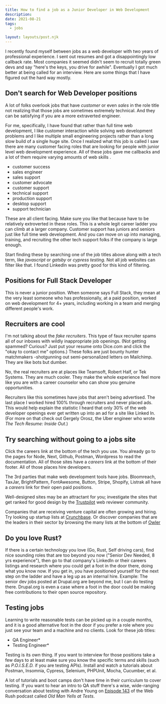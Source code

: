 ```yaml
---
title: How to find a job as a Junior Developer in Web Development
description:
date: 2021-08-21
tags:
  - jobs

layout: layouts/post.njk
---
```


I recently found myself between jobs as a web developer with two years of professional experience.  I sent out resumes and got a disappointingly low callback rate. Most companies it seemed didn't seem to recruit totally green devs and say "here's the keys, you drive for awhile". Eventually I got much better at being called for an interview. Here are some things that I have figured out the hard way mostly. 

## Don't search for Web Developer positions

A lot of folks overlook jobs that have *customer* or even *sales* in the role title not realizing that those jobs are sometimes extremely technical. And they can be satisfying if you are a more extraverted engineer.

For me, specifically, I have found that rather than full time web development, I like customer interaction while solving web development problems and I like multiple small engineering projects rather than a long slow build of a single huge site. Once I realized what this job is called I saw there are many customer facing roles that are looking for people with junior level web development experience.   All of these jobs gave me callbacks and a lot of them require varying amounts of web skills .
- customer success
- sales engineer 
- sales support
- customer advocate
- customer support
- technical support
- production support
- desktop support
- support technician

These are all client facing. Make sure you like that because have to be relatively extroverted in these roles. This is a whole legit career ladder you can climb at a larger company.  Customer support has juniors and seniors just like full time web development. And you can move on up into managing, training, and recruiting the other tech support folks if the company is large enough.   

Start finding these by searching one of the job titles above along with a tech term, like *javascript* or *gatsby* or *cypress testing*.  Not all job websites can filter like that.  I found LinkedIn was pretty good for this kind of filtering.

## Positions for Full Stack Developer

This is never a junior position.  When someone says Full Stack, they mean at the very least someone who has professionally, at a paid position, worked on web development for 4+ years, including working in a team and merging different people's work.  

## Recruiters are cool

I'm not talking about the *fake recruiters*. This type of faux recruiter spams all of our inboxes with wildly inappropriate job openings. (Not getting spammed? Curious? Just put your resume onto Dice.com and click the "okay to contact me" options.)  These folks are just bounty hunter matchmakers -shotgunning out semi-personalized letters on Mailchimp.  They are like bots but dumber.  

No, the real recruiters are at places like Teamsoft, Robert Half, or Tek Systems. They are much cooler.  They make the whole experience feel more like you are with a career counselor who can show you genuine opportunities.  

Recruiters like this sometimes have jobs that aren't being advertised. The last place I worked hired 100% through recruiters and never placed ads. This would help explain the statistic I heard that only 30% of the web developer openings ever get written up into an ad for a site like Linked In. (For more on that check out Gergely Orosz, the Uber engineer who wrote *The Tech Resume: Inside Out*.)  

## Try searching without going to a jobs site

Click the careers link at the bottom of the tech you use.  You already go to the pages for Node, Next, Github, Postman, Wordpress to read the documentation.  All of those sites have a *careers* link at the bottom of their footer.  All of those places hire developers.  

The 3rd parties that make web development tools have jobs.  Bloomreach, TaxJar, BrightPattern, FontAwesome, Button, Stripe, Shopify, Listrak all have a *careers* link for their open paid positions.  

Well-designed sites may be an attractant for you; investigate the sites that get ranked for good design by the [Trustpilot](https://www.trustpilot.com/) web reviewer community. 

Companies that are receiving venture capital are often growing and hiring. Try looking up startup lists at [Crunchbase](https://www.crunchbase.com/lists/funding-rounds-this-week/597d61b8-3ffe-426c-903e-6e33bcb29f9d/funding_rounds). Or discover companies that are the leaders in their sector by browsing the many lists at the bottom of [Owler](https://corp.owler.com/)

## Do you love Rust?

If there is a certain technology you love (Go, Rust, Self driving cars), find nice sounding roles that are too beyond you now ("Senior Dev Needed, 8 yrs experience"), then go to that company's LinkedIn or their careers listings and research where you  could get a foot in the door there, doing what you know now. If you get in, you have positioned yourself for the next step on the ladder and have a leg up as an internal hire.  Example: The senior dev jobs posted at Drupal.org are beyond me, but I can do testing there.  Drupal.org is even a case where a foot in the door could be making free contributions to their open source repository.


## Testing jobs

Learning to write reasonable tests can be picked up in a couple months, and it is a good alternative foot in the door if you prefer a role where you just see your team and a machine and no clients. Look for these job titles:

- QA Engineer*
- Testing Engineer*

Testing is its own thing. If you want to interview for those positions take a few days to at least make sure you know the specific terms and skills (such as *P.O.I.S.E.D.* if you are testing APIs). Install and watch a tutorials about Postman, Insomnia, Cypress, Selenium, PHPUnit, Mocha, Cucumber, et al. 

A lot of tutorials and boot camps don't have time in their curriculum to cover testing. If you want to hear an intro to QA stuff there's a wise, wide-ranging conversation about testing with Andre Young on [Episode 143](https://johnpapa.net/old-man-yells-at-tests-with-andre-young-on-web-rush-143/)  of the Web Rush podcast called *Old Man Yells at Tests*.

